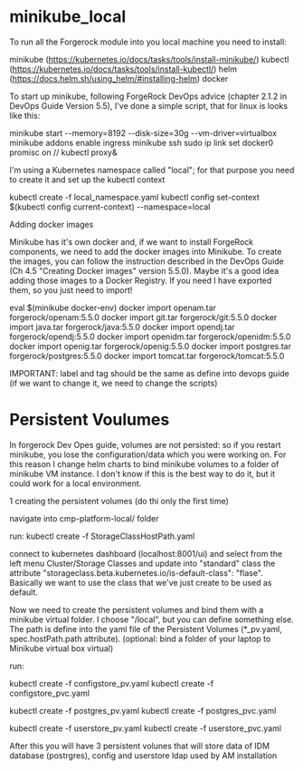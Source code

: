 # minikube_local

To run all the Forgerock module into you local machine you need to install:

minikube (https://kubernetes.io/docs/tasks/tools/install-minikube/)
kubectl  (https://kubernetes.io/docs/tasks/tools/install-kubectl/)
helm     (https://docs.helm.sh/using_helm/#installing-helm)
docker

To start up minikube, following ForgeRock DevOps advice (chapter 2.1.2 in DevOps Guide Version 5.5),  I've done a simple script, that for linux is looks like this:

minikube start --memory=8192 --disk-size=30g --vm-driver=virtualbox
minikube addons enable ingress
minikube ssh sudo ip link set docker0 promisc on
// 
kubectl proxy&


I'm using a Kubernetes namespace called "local"; for that purpose you need to create it and set up the kubectl context

kubectl create -f local_namespace.yaml
kubectl config set-context $(kubectl config current-context) --namespace=local

Adding docker images

Minikube has it's own docker and, if we want to install ForgeRock components, we need to add the docker images into Minikube. To create the images, you can follow the instruction described in the DevOps Guide (Ch 4.5 "Creating Docker images" version 5.5.0). Maybe it's a good idea adding those images to a Docker Registry. If you need I have exported them, so you just need to import! 

eval $(minikube docker-env)
docker import openam.tar forgerock/openam:5.5.0
docker import git.tar forgerock/git:5.5.0
docker import java.tar forgerock/java:5.5.0
docker import opendj.tar forgerock/opendj:5.5.0
docker import openidm.tar forgerock/openidm:5.5.0
docker import openig.tar forgerock/openig:5.5.0
docker import postgres.tar forgerock/postgres:5.5.0
docker import tomcat.tar forgerock/tomcat:5.5.0

IMPORTANT: label and tag should be the same as define into devops guide (if we want to change it, we need to change the scripts)

# Persistent Voulumes

In forgerock Dev Opes guide, volumes are not persisted: so if you restart minikube, you lose the configuration/data which you were working on. For this reason I change helm charts to bind minikube volumes to a folder of minikube VM instance. I don't know if this is the best way to do it, but it could work for a local environment.

1 creating the persistent volumes (do thi only the first time)

navigate into cmp-platform-local/ folder

run: kubectl create -f StorageClassHostPath.yaml

connect to kubernetes dashboard (localhost:8001/ui) and select from the left menu Cluster/Storage Classes and update into "standard" class the attribute "storageclass.beta.kubernetes.io/is-default-class": "flase". Basically we want to use the class that we've just create to be used as default.

Now we need to create the persistent volumes and bind them with a minikube virtual folder. I choose "/local", but you can define something else. The path is define into the yaml file of the Persistent Volumes (*_pv.yaml, spec.hostPath.path attribute). 
(optional: bind a folder of your laptop to Minikube virtual box virtual)


run:  

kubectl create -f configstore_pv.yaml
kubectl create -f configstore_pvc.yaml

kubectl create -f postgres_pv.yaml
kubectl create -f postgres_pvc.yaml

kubectl create -f userstore_pv.yaml
kubectl create -f userstore_pvc.yaml

After this you will have 3 persistent volunes that will store data of IDM database (postrgres), config and userstore ldap used by AM installation












